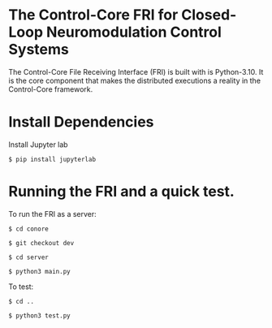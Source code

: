 # The Control-Core FRI for Closed-Loop Neuromodulation Control Systems

The Control-Core File Receiving Interface (FRI) is built with is Python-3.10. It is the core component that makes the distributed executions a reality in the Control-Core framework.

# Install Dependencies

Install Jupyter lab
````
$ pip install jupyterlab
````

# Running the FRI and a quick test.

To run the FRI as a server:
````
$ cd conore

$ git checkout dev

$ cd server

$ python3 main.py
````

To test:
````
$ cd ..

$ python3 test.py
````

